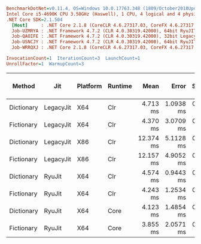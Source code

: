 ``` ini

BenchmarkDotNet=v0.11.4, OS=Windows 10.0.17763.348 (1809/October2018Update/Redstone5)
Intel Core i5-4690K CPU 3.50GHz (Haswell), 1 CPU, 4 logical and 4 physical cores
.NET Core SDK=2.1.504
  [Host]     : .NET Core 2.1.8 (CoreCLR 4.6.27317.03, CoreFX 4.6.27317.03), 64bit RyuJIT
  Job-UZMRYA : .NET Framework 4.7.2 (CLR 4.0.30319.42000), 64bit RyuJIT-v4.7.3362.0
  Job-QAOIFE : .NET Framework 4.7.2 (CLR 4.0.30319.42000), 32bit LegacyJIT-v4.7.3362.0
  Job-USNCJY : .NET Framework 4.7.2 (CLR 4.0.30319.42000), 64bit RyuJIT-v4.7.3362.0
  Job-WRRQXJ : .NET Core 2.1.8 (CoreCLR 4.6.27317.03, CoreFX 4.6.27317.03), 64bit RyuJIT

InvocationCount=1  IterationCount=3  LaunchCount=1  
UnrollFactor=1  WarmupCount=3  

```
|     Method |       Jit | Platform | Runtime |      Mean |     Error |    StdDev | Gen 0/1k Op | Gen 1/1k Op | Gen 2/1k Op | Allocated Memory/Op |
|----------- |---------- |--------- |-------- |----------:|----------:|----------:|------------:|------------:|------------:|--------------------:|
| Dictionary | LegacyJit |      X64 |     Clr |  4.713 ms | 1.0938 ms | 0.0600 ms |           - |           - |           - |          1080.71 KB |
| Fictionary | LegacyJit |      X64 |     Clr |  4.370 ms | 3.0709 ms | 0.1683 ms |           - |           - |           - |           378.56 KB |
| Dictionary | LegacyJit |      X86 |     Clr | 12.374 ms | 5.1128 ms | 0.2802 ms |           - |           - |           - |           962.39 KB |
| Fictionary | LegacyJit |      X86 |     Clr | 12.157 ms | 4.9052 ms | 0.2689 ms |           - |           - |           - |           338.35 KB |
| Dictionary |    RyuJit |      X64 |     Clr |  4.574 ms | 0.9443 ms | 0.0518 ms |           - |           - |           - |          1080.71 KB |
| Fictionary |    RyuJit |      X64 |     Clr |  4.243 ms | 1.2534 ms | 0.0687 ms |           - |           - |           - |           378.56 KB |
| Dictionary |    RyuJit |      X64 |    Core |  4.123 ms | 1.4854 ms | 0.0814 ms |           - |           - |           - |           1076.8 KB |
| Fictionary |    RyuJit |      X64 |    Core |  3.855 ms | 2.0571 ms | 0.1128 ms |           - |           - |           - |           374.45 KB |
